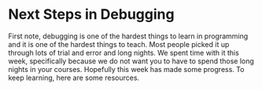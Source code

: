 # Next Steps in Debugging


First note, debugging is one of the hardest things to learn in programming and it is one of the hardest things to teach.  Most people picked it up through lots of trial and error and long nights.  We spent time with it this week, specifically because we do not want you to have to spend those long nights in your courses.  Hopefully this week has made some progress.  To keep learning, here are some resources.
